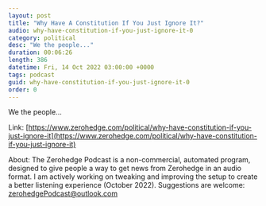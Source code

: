 ```yaml
---
layout: post
title: "Why Have A Constitution If You Just Ignore It?"
audio: why-have-constitution-if-you-just-ignore-it-0
category: political
desc: "We the people..."
duration: 00:06:26
length: 386
datetime: Fri, 14 Oct 2022 03:00:00 +0000
tags: podcast
guid: why-have-constitution-if-you-just-ignore-it-0
order: 0
---
```

We the people...

Link: [https://www.zerohedge.com/political/why-have-constitution-if-you-just-ignore-it](https://www.zerohedge.com/political/why-have-constitution-if-you-just-ignore-it)

About: The Zerohedge Podcast is a non-commercial, automated program, designed to give people a way to get news from Zerohedge in an audio format.  I am actively working on tweaking and improving the setup to create a better listening experience (October 2022).  Suggestions are welcome: [zerohedgePodcast@outlook.com](mailto:zerohedgePodcast@outlook.com)